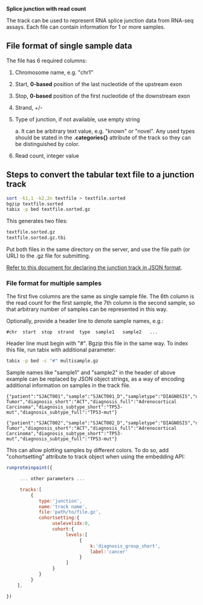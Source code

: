 **Splice junction with read count**

The track can be used to represent RNA splice junction data from RNA-seq
assays. Each file can contain information for 1 or more samples.

## File format of single sample data

The file has 6 required columns:

1. Chromosome name, e.g. "chr1"

2. Start, **0-based** position of the last nucleotide of the upstream exon

3. Stop, **0-based** position of the first nucleotide of the downstream exon

4. Strand, +/-

5. Type of junction, if not available, use empty string

    a.  It can be arbitrary text value, e.g. "known" or "novel". Any used types should be stated in the **.categories{}** attribute of the track so they can be distinguished by color.

6. Read count, integer value

## Steps to convert the tabular text file to a junction track

```bash
sort -k1,1 -k2,2n textfile > textfile.sorted
bgzip textfile.sorted
tabix -p bed textfile.sorted.gz
```

This generates two files:

```bash
textfile.sorted.gz
textfile.sorted.gz.tbi
```

Put both files in the same directory on the server, and use the file
path (or URL) to the .gz file for submitting.

[Refer to this document for declaring the junction track in JSON format](https://docs.google.com/document/d/1ZnPZKSSajWyNISSLELMozKxrZHQbdxQkkkQFnxw6zTs/edit?usp=sharing).

### File format for multiple samples

The first five columns are the same as single sample file. The 6th
column is the read count for the first sample, the 7th column is the
second sample, so that arbitrary number of samples can be represented in
this way.

Optionally, provide a header line to denote sample names, e.g.:

```
#chr  start  stop  strand  type  sample1   sample2   ...
```

Header line must begin with "#". Bgzip this file in the same way. To
index this file, run tabix with additional parameter:

```bash
tabix -p bed -c "#" multisample.gz
```

Sample names like "sample1" and "sample2" in the header of above example
can be replaced by JSON object strings, as a way of encoding additional
information on samples in the track file.

```
{"patient":"SJACT001","sample":"SJACT001_D","sampletype":"DIAGNOSIS","diagnosis_group_short":"ST","diagnosis_group_full":"Solid Tumor","diagnosis_short":"ACT","diagnosis_full":"Adrenocortical Carcinoma","diagnosis_subtype_short":"TP53-mut","diagnosis_subtype_full":"TP53-mut"}

{"patient":"SJACT002","sample":"SJACT002_D","sampletype":"DIAGNOSIS","diagnosis_group_short":"ST","diagnosis_group_full":"Solid Tumor","diagnosis_short":"ACT","diagnosis_full":"Adrenocortical Carcinoma","diagnosis_subtype_short":"TP53-mut","diagnosis_subtype_full":"TP53-mut"}
```

This can allow plotting samples by different colors. To do so, add
"cohortsetting" attribute to track object when using the embedding API:

```javascript
runproteinpaint({

     ... other parameters ... 

     tracks:[
         {
            type:'junction',
            name:'track name',
            file:'path/to/file.gz',
            cohortsetting:{
                 uselevelidx:0,
                 cohort:{
                      levels:[
                           {
                               k:'diagnosis_group_short',
                               label:'cancer'
                           }
                      ]
                 }
            }
         }
    ],

})
```
